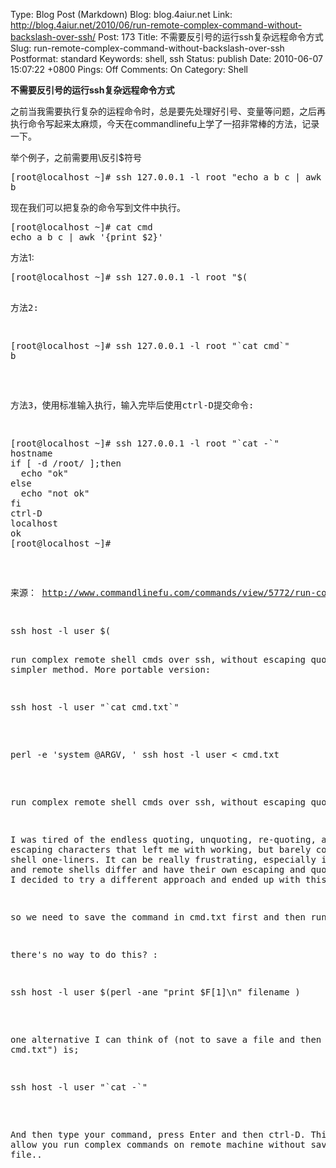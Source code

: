 Type: Blog Post (Markdown)
Blog: blog.4aiur.net
Link: http://blog.4aiur.net/2010/06/run-remote-complex-command-without-backslash-over-ssh/
Post: 173
Title: 不需要反引号的运行ssh复杂远程命令方式
Slug: run-remote-complex-command-without-backslash-over-ssh
Postformat: standard
Keywords: shell, ssh
Status: publish
Date: 2010-06-07 15:07:22 +0800
Pings: Off
Comments: On
Category: Shell

**不需要反引号的运行ssh复杂远程命令方式**

之前当我需要执行复杂的运程命令时，总是要先处理好引号、变量等问题，之后再执行命令写起来太麻烦，今天在commandlinefu上学了一招非常棒的方法，记录一下。

举个例子，之前需要用\反引$符号

<pre lang="bash">[root@localhost ~]# ssh 127.0.0.1 -l root "echo a b c | awk '{print \$2}'"
b</pre>

现在我们可以把复杂的命令写到文件中执行。

<pre lang="bash">[root@localhost ~]# cat cmd
echo a b c | awk '{print $2}'</pre>

方法1:

<pre lang="bash">[root@localhost ~]# ssh 127.0.0.1 -l root "$(<cmd)"
b</pre>

方法2:
<pre lang="bash">[root@localhost ~]# ssh 127.0.0.1 -l root "`cat cmd`"
b</pre>

方法3，使用标准输入执行，输入完毕后使用ctrl-D提交命令:
<pre lang="bash">[root@localhost ~]# ssh 127.0.0.1 -l root "`cat -`"
hostname
if [ -d /root/ ];then
  echo "ok"
else
  echo "not ok"
fi
ctrl-D
localhost
ok
[root@localhost ~]#</pre>

来源：
http://www.commandlinefu.com/commands/view/5772/run-complex-remote-shell-cmds-over-ssh-without-escaping-quotes

<pre lang="bash">ssh host -l user $(<cmd.txt)</pre>
run complex remote shell cmds over ssh, without escaping quotes
Much simpler method. More portable version:

<pre lang="bash">ssh host -l user "`cat cmd.txt`"</pre>

<pre lang="bash">perl -e 'system @ARGV, <stdin>' ssh host -l user < cmd.txt</pre>

run complex remote shell cmds over ssh, without escaping quotes

I was tired of the endless quoting, unquoting, re-quoting, and escaping characters that left me with working, but barely comprehensible shell one-liners. It can be really frustrating, especially if the local and remote shells differ and have their own escaping and quoting rules. I decided to try a different approach and ended up with this.

so we need to save the command in cmd.txt first and then run it?

there's no way to do this? :
<pre lang="bash">ssh host -l user $(perl -ane "print $F[1]\n" filename )</pre>

one alternative I can think of (not to save a file and then use "cat cmd.txt") is;
<pre lang="bash">ssh host -l user "`cat -`"</pre>

And then type your command, press Enter and then ctrl-D. This will allow you run complex commands on remote machine without saving a file..
